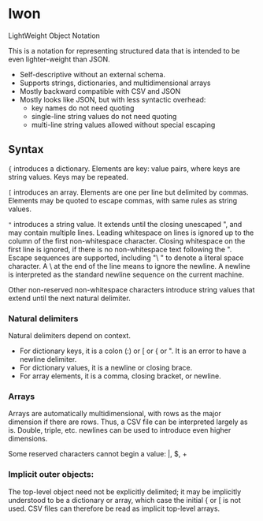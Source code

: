 # lwon
LightWeight Object Notation

This is a notation for representing structured data that is intended to be even lighter-weight than JSON.

- Self-descriptive without an external schema.
- Supports strings, dictionaries, and multidimensional arrays
- Mostly backward compatible with CSV and JSON
- Mostly looks like JSON, but with less syntactic overhead:
    - key names do not need quoting
    - single-line string values do not need quoting
    - multi-line string values allowed without special escaping

## Syntax

`{` introduces a dictionary. Elements are key: value pairs, where keys
  are string values. Keys may be repeated.

`[` introduces an array. Elements are one per line but delimited by commas. Elements may be quoted to escape
  commas, with same rules as string values.

`"` introduces a string value. It extends until the closing unescaped ", and may contain multiple lines.
    Leading whitespace on lines is ignored up to the column of the first non-whitespace character.
    Closing whitespace on the first line is ignored, if there is no non-whitespace text following the ".
    Escape sequences are supported, including "\\ " to denote a literal
    space character. A \\ at the end of the line means to ignore the newline.
    A newline is interpreted as the standard newline sequence on the current machine.

Other non-reserved non-whitespace characters introduce string values that extend until the next natural delimiter.

### Natural delimiters

Natural delimiters depend on context.
- For dictionary keys, it is a colon (:) or \[ or { or ". It is an error
        to have a newline delimiter. 
- For dictionary values, it is a newline or closing brace.
- For array elements, it is a comma, closing bracket, or newline.

### Arrays

Arrays are automatically multidimensional, with rows as the major
dimension if there are rows. Thus, a CSV file can be interpreted
largely as is. Double, triple, etc. newlines can be used to introduce
even higher dimensions.

Some reserved characters cannot begin a value: |, $, +

### Implicit outer objects:

The top-level object need not be explicitly delimited; it may be
implicitly understood to be a dictionary or array, which case the
initial { or \[ is not used. CSV files can therefore be read as
implicit top-level arrays.
